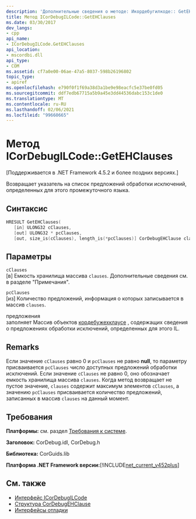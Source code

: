 ```yaml
---
description: 'Дополнительные сведения о методе: Икордебугилкоде:: GetEHClauses'
title: Метод ICorDebugILCode::GetEHClauses
ms.date: 03/30/2017
dev_langs:
- cpp
api_name:
- ICorDebugILCode.GetEHClauses
api_location:
- mscordbi.dll
api_type:
- COM
ms.assetid: cf7a0e00-06ae-47a5-8037-598b26196802
topic_type:
- apiref
ms.openlocfilehash: e790f0f1f69a38d3a1be9e98eacfc5e37be0fd05
ms.sourcegitcommit: ddf7edb67715a5b9a45e3dd44536dabc153c1de0
ms.translationtype: MT
ms.contentlocale: ru-RU
ms.lasthandoff: 02/06/2021
ms.locfileid: "99660665"
---
```

# <a name="icordebugilcodegetehclauses-method"></a>Метод ICorDebugILCode::GetEHClauses

[Поддерживается в .NET Framework 4.5.2 и более поздних версиях.]  
  
 Возвращает указатель на список предложений обработки исключений, определенных для этого промежуточного языка.  
  
## <a name="syntax"></a>Синтаксис  
  
```cpp
HRESULT GetEHClauses(  
   [in] ULONG32 cClauses,  
   [out] ULONG32 * pcClauses,  
   [out, size_is(cClauses), length_is(*pcClauses)] CorDebugEHClause clauses[]);  
```  
  
## <a name="parameters"></a>Параметры  

 `cClauses`  
 [в] Емкость хранилища массива `clauses`. Дополнительные сведения см. в разделе "Примечания".  
  
 `pcClauses`  
 [из] Количество предложений, информация о которых записывается в массив `clauses`.  
  
 предложения  
 заполняет Массив объектов [кордебужехклаусе](cordebugehclause-structure.md) , содержащих сведения о предложениях обработки исключений, определенных для этого IL.  
  
## <a name="remarks"></a>Remarks  

 Если значение `cClauses` равно 0 и `pcClauses` не равно **null**, то параметру присваивается `pcClauses` число доступных предложений обработки исключений. Если значение `cClauses` не равно 0, оно обозначает емкость хранилища массива `clauses`. Когда метод возвращает не пустое значение, `clauses` содержит максимум элементов `cClauses`, а значению `pcClauses` присваивается количество предложений, записанных в массив `clauses` на данный момент.  
  
## <a name="requirements"></a>Требования  

 **Платформы:** см. раздел [Требования к системе](../../get-started/system-requirements.md).  
  
 **Заголовок:** CorDebug.idl, CorDebug.h  
  
 **Библиотека:** CorGuids.lib  
  
 **Платформа .NET Framework версии:**[!INCLUDE[net_current_v452plus](../../../../includes/net-current-v452plus-md.md)]  
  
## <a name="see-also"></a>См. также

- [Интерфейс ICorDebugILCode](icordebugilcode-interface.md)
- [Структура CorDebugEHClause](cordebugehclause-structure.md)
- [Интерфейсы отладки](debugging-interfaces.md)
